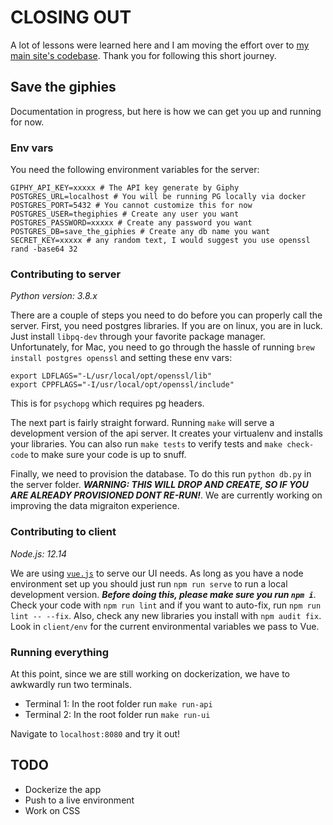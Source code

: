 # CLOSING OUT

A lot of lessons were learned here and I am moving the effort over to [my main site's codebase](https://github.com/ematta/matta.dev). Thank you for following this short journey.

## Save the giphies

Documentation in progress, but here is how we can get you up and running for now.

### Env vars

You need the following environment variables for the server:

```
GIPHY_API_KEY=xxxxx # The API key generate by Giphy
POSTGRES_URL=localhost # You will be running PG locally via docker
POSTGRES_PORT=5432 # You cannot customize this for now
POSTGRES_USER=thegiphies # Create any user you want
POSTGRES_PASSWORD=xxxxx # Create any password you want
POSTGRES_DB=save_the_giphies # Create any db name you want
SECRET_KEY=xxxxx # any random text, I would suggest you use openssl rand -base64 32 
```

### Contributing to server

_Python version: 3.8.x_

There are a couple of steps you need to do before you can properly call the server. First, you need postgres libraries. If you are on linux, you are in luck. Just install `libpq-dev` through your favorite package manager. Unfortunately, for Mac, you need to go through the hassle of running `brew install postgres openssl` and setting these env vars:

```
export LDFLAGS="-L/usr/local/opt/openssl/lib"
export CPPFLAGS="-I/usr/local/opt/openssl/include"
```

This is for `psychopg` which requires pg headers.

The next part is fairly straight forward. Running `make` will serve a development version of the api server. It creates your virtualenv and installs your libraries. You can also run `make tests` to verify tests and `make check-code` to make sure your code is up to snuff.

Finally, we need to provision the database. To do this run `python db.py` in the server folder. ***WARNING: THIS WILL DROP AND CREATE, SO IF YOU ARE ALREADY PROVISIONED DONT RE-RUN!***. We are currently working on improving the data migraiton experience.

### Contributing to client

_Node.js: 12.14_

We are using [`vue.js`](https://vuejs.org/) to serve our UI needs. As long as you have a node environment set up you should just run `npm run serve` to run a local development version. ***Before doing this, please make sure you run `npm i`***. Check your code with `npm run lint` and if you want to auto-fix, run `npm run lint -- --fix`. Also, check any new libraries you install with `npm audit fix`. Look in `client/env` for the current environmental variables we pass to Vue. 

### Running everything

At this point, since we are still working on dockerization, we have to awkwardly run two terminals.

- Terminal 1: In the root folder run `make run-api`
- Terminal 2: In the root folder run `make run-ui`

Navigate to `localhost:8080` and try it out!

## TODO

- Dockerize the app
- Push to a live environment
- Work on CSS

